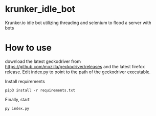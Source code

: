 # krunker_idle_bot
Krunker.io idle bot utilizing threading and selenium to flood a server with bots

# How to use
download the latest geckodriver from https://github.com/mozilla/geckodriver/releases and the latest firefox release. Edit index.py to point to the path of the geckodriver executable.

Install requirements
```
pip3 install -r requirements.txt
```

Finally, start
```
py index.py
```